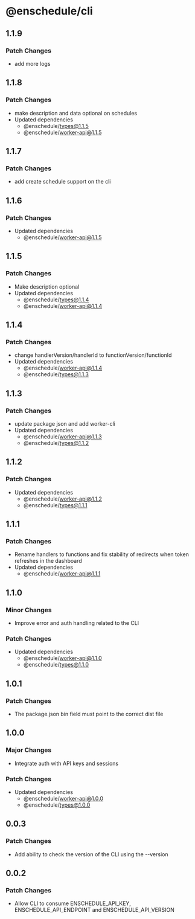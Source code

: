 # @enschedule/cli

## 1.1.9

### Patch Changes

- add more logs

## 1.1.8

### Patch Changes

- make description and data optional on schedules
- Updated dependencies
  - @enschedule/types@1.1.5
  - @enschedule/worker-api@1.1.5

## 1.1.7

### Patch Changes

- add create schedule support on the cli

## 1.1.6

### Patch Changes

- Updated dependencies
  - @enschedule/worker-api@1.1.5

## 1.1.5

### Patch Changes

- Make description optional
- Updated dependencies
  - @enschedule/types@1.1.4
  - @enschedule/worker-api@1.1.4

## 1.1.4

### Patch Changes

- change handlerVersion/handlerId to functionVersion/functionId
- Updated dependencies
  - @enschedule/worker-api@1.1.4
  - @enschedule/types@1.1.3

## 1.1.3

### Patch Changes

- update package json and add worker-cli
- Updated dependencies
  - @enschedule/worker-api@1.1.3
  - @enschedule/types@1.1.2

## 1.1.2

### Patch Changes

- Updated dependencies
  - @enschedule/worker-api@1.1.2
  - @enschedule/types@1.1.1

## 1.1.1

### Patch Changes

- Rename handlers to functions and fix stability of redirects when token refreshes in the dashboard
- Updated dependencies
  - @enschedule/worker-api@1.1.1

## 1.1.0

### Minor Changes

- Improve error and auth handling related to the CLI

### Patch Changes

- Updated dependencies
  - @enschedule/worker-api@1.1.0
  - @enschedule/types@1.1.0

## 1.0.1

### Patch Changes

- The package.json bin field must point to the correct dist file

## 1.0.0

### Major Changes

- Integrate auth with API keys and sessions

### Patch Changes

- Updated dependencies
  - @enschedule/worker-api@1.0.0
  - @enschedule/types@1.0.0

## 0.0.3

### Patch Changes

- Add ability to check the version of the CLI using the --version

## 0.0.2

### Patch Changes

- Allow CLI to consume ENSCHEDULE_API_KEY, ENSCHEDULE_API_ENDPOINT and ENSCHEDULE_API_VERSION
